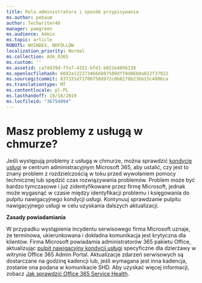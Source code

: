 ```yaml
---
title: Rola administratora i sposób przypisywania
ms.author: pebaum
author: Techwriter40
manager: pamgreen
ms.audience: Admin
ms.topic: article
ROBOTS: NOINDEX, NOFOLLOW
localization_priority: Normal
ms.collection: Adm_O365
ms.custom: ''
ms.assetid: ca7d439d-ffe7-4351-bfd1-b022e4056138
ms.openlocfilehash: 6092a1222734666807509dff0d86b8a822f37922
ms.sourcegitcommit: 037331d71f06750d972c0b6278b23bb15c4806ca
ms.translationtype: MT
ms.contentlocale: pl-PL
ms.lasthandoff: 10/18/2019
ms.locfileid: "36754094"
---
```

# <a name="experiencing-problems-with-a-cloud-service"></a>Masz problemy z usługą w chmurze?

Jeśli występują problemy z usługą w chmurze, można sprawdzić [kondycję usługi](https://admin.microsoft.com/AdminPortal/Home#/servicehealth) w centrum administracyjnym Microsoft 365, aby ustalić, czy jest to znany problem z rozdzielczością w toku przed wywołaniem pomocy technicznej lub spędzić czas rozwiązywania problemów. Problem może być bardzo tymczasowe i już zidentyfikowane przez firmę Microsoft, jednak może wygasnąć w czasie między identyfikacji problemu i księgowania do pulpitu nawigacyjnego kondycji usługi. Kontynuuj sprawdzanie pulpitu nawigacyjnego usługi w celu uzyskania dalszych aktualizacji.

**Zasady powiadamiania**

W przypadku wystąpienia incydentu serwisowego firma Microsoft uznaje, że terminowa, ukierunkowana i dokładna komunikacja jest krytyczna dla klientów. Firma Microsoft powiadamia administratorów 365 pakietu Office, aktualizując [pulpit nawigacyjny kondycji usługi](https://admin.microsoft.com/AdminPortal/Home#/servicehealth) specyficzne dla dzierżawy w witrynie Office 365 Admin Portal. Aktualizacje zdarzeń serwisowych są dostarczane na godzinę kadencji lub, jeśli wymagana jest inna kadencja, zostanie ona podana w komunikacie SHD. Aby uzyskać więcej informacji, zobacz [Jak sprawdzić Office 365 Service Health](https://docs.microsoft.com/office365/enterprise/view-service-health).

